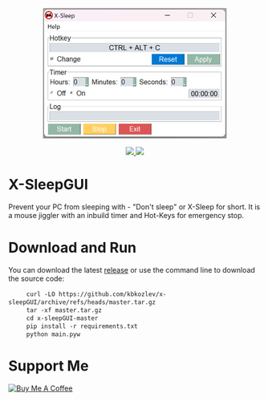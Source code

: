<div align='center'>
     
<img src="https://github.com/kbkozlev/x-sleepGUI/blob/master/.github/x-sleep.png" alt="logo" width="366" height="260"><br/>

<a href="ttps://github.com/kbkozlev/x-sleepGUI/blob/master/LICENSE.md" alt="License">
  <img src="https://img.shields.io/github/license/kbkozlev/x-sleepGUI?color=blue&style=for-the-badge" />
</a>

<a href="https://github.com/kbkozlev/x-sleepGUI/releases" alt="GitHub release">
  <img src="https://img.shields.io/github/v/release/kbkozlev/x-sleepGUI?color=blue&style=for-the-badge" />
</a>
     
</div>

<div>

# X-SleepGUI
Prevent your PC from sleeping with - "Don't sleep" or X-Sleep for short. It is a mouse jiggler with an inbuild timer and Hot-Keys for emergency stop.

# Download and Run
You can download the latest <a href="https://github.com/kbkozlev/x-sleepGUI/releases">release</a> or use the command line to download the source code:
     
```
     curl -LO https://github.com/kbkozlev/x-sleepGUI/archive/refs/heads/master.tar.gz
     tar -xf master.tar.gz
     cd x-sleepGUI-master
     pip install -r requirements.txt
     python main.pyw     
```

# Support Me
<a href="https://www.buymeacoffee.com/kbkozlev" target="_blank"><img src="https://cdn.buymeacoffee.com/buttons/v2/default-yellow.png" alt="Buy Me A Coffee" style="height: 60px !important;width: 217px !important;" ></a>
</div>
